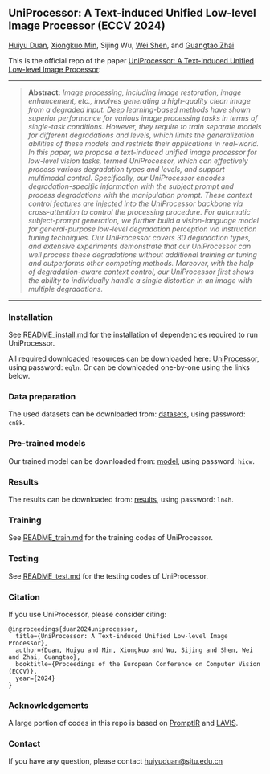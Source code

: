 ## UniProcessor: A Text-induced Unified Low-level Image Processor (ECCV 2024)

[Huiyu Duan](https://scholar.google.com/citations?user=r0bRaCMAAAAJ&hl=en), [Xiongkuo Min](https://scholar.google.com/citations?user=91sjuWIAAAAJ&hl=en&oi=ao), Sijing Wu, [Wei Shen](https://scholar.google.com/citations?user=Ae2kRCEAAAAJ&hl=en&oi=ao), and [Guangtao Zhai](https://scholar.google.com/citations?user=E6zbSYgAAAAJ&hl=en&oi=ao)

This is the official repo of the paper [UniProcessor: A Text-induced Unified Low-level Image Processor](https://www.arxiv.org/abs/2407.20928):

<hr />

> **Abstract:** *Image processing, including image restoration, image enhancement, etc., involves generating a high-quality clean image from a degraded input. Deep learning-based methods have shown superior performance for various image processing tasks in terms of single-task conditions. However, they require to train separate models for different degradations and levels, which limits the generalization abilities of these models and restricts their applications in real-world. In this paper, we propose a text-induced unified image processor for low-level vision tasks, termed UniProcessor, which can effectively process various degradation types and levels, and support multimodal control. Specifically, our UniProcessor encodes degradation-specific information with the subject prompt and process degradations with the manipulation prompt. These context control features are injected into the UniProcessor backbone via cross-attention to control the processing procedure. For automatic subject-prompt generation, we further build a vision-language model for general-purpose low-level degradation perception via instruction tuning techniques. Our UniProcessor covers 30 degradation types, and extensive experiments demonstrate that our UniProcessor can well process these degradations without additional training or tuning and outperforms other competing methods. Moreover, with the help of degradation-aware context control, our UniProcessor first shows the ability to individually handle a single distortion in an image with multiple degradations.* 
<hr />


### Installation
See [README_install.md](README_install.md) for the installation of dependencies required to run UniProcessor.

All required downloaded resources can be downloaded here: [UniProcessor](https://pan.sjtu.edu.cn/web/share/e7b32bfc1e25885ac19107bf7315368e), using password: `eqln`.
Or can be downloaded one-by-one using the links below.

### Data preparation
The used datasets can be downloaded from: [datasets](https://pan.sjtu.edu.cn/web/share/7abe8c86a5fc534842eefb926c36e4b8), using password: `cn8k`.

### Pre-trained models
Our trained model can be downloaded from: [model](https://pan.sjtu.edu.cn/web/share/6bc57c1b6b3e43f0ea9d4f42c654417a), using password: `hicw`.

### Results
The results can be downloaded from: [results](https://pan.sjtu.edu.cn/web/share/d2170a442839e1c0d7678036800e693b), using password: `ln4h`.

### Training
See [README_train.md](README_train.md) for the training codes of UniProcessor.

### Testing
See [README_test.md](README_test.md) for the testing codes of UniProcessor.

### Citation
If you use UniProcessor, please consider citing:
```
@inproceedings{duan2024uniprocessor,
  title={UniProcessor: A Text-induced Unified Low-level Image Processor},
  author={Duan, Huiyu and Min, Xiongkuo and Wu, Sijing and Shen, Wei and Zhai, Guangtao},
  booktitle={Proceedings of the European Conference on Computer Vision (ECCV)},
  year={2024}
}
```

### Acknowledgements
A large portion of codes in this repo is based on [PromptIR](https://github.com/va1shn9v/PromptIR) and [LAVIS](https://github.com/salesforce/LAVIS).

### Contact
If you have any question, please contact huiyuduan@sjtu.edu.cn
